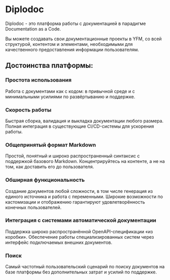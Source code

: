 # Diplodoc

Diplodoc - это платформа работы с документацией в парадигме Documentation as a Code. 

Вы можете создавать свои документационные проекты в YFM, cо всей структурой, контентом и элементами, необходимыми для качественного предоставления информации пользователям. 

## Достоинства платформы:

### Простота использования

Работа с документами как с кодом: в привычной среде и с минимальными усилиями по развёртыванию и поддержке.

### Cкорость работы

Быстрая сборка, валидация и выкладка документации любого размера. Полная интеграция в существующие CI/CD-системы для ускорения работы.

### Общепринятый формат Markdown

Простой, понятный и широко распространенный синтаксис с поддержкой базового Markdown. Концентрируйтесь на контенте, а не на том, как доставить его до пользователя.

### Обширная функциональность

Создание документов любой сложности, в том числе генерация из единого источника и работа с переменными. Широкие возможности по кастомизации и отображению гарантируют удовлетворённость конечных пользователей.

### Интеграция с системами автоматической документации

Поддержка широко распространённой OpenAPI-спецификации «из коробки». Обеспечение работы специализированных систем через интерфейс подключаемых внешних документов.

### Поиск

Самый частотный пользовательский сценарий по поиску документов на базе платформы без дополнительных затрат и усилий по поддержке.
 
